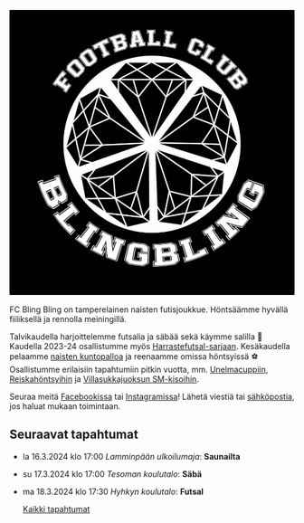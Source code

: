 ![Logo](/img/avatar-icon.png)




FC Bling Bling on tamperelainen naisten futisjoukkue. Höntsäämme hyvällä fiiliksellä ja rennolla meiningillä.

Talvikaudella harjoittelemme futsalia ja säbää sekä käymme salilla 💪 Kaudella 2023-24 osallistumme myös [Harrastefutsal-sarjaan](/futsal). Kesäkaudella pelaamme [naisten kuntopalloa](/series) ja reenaamme omissa höntsyissä ⚽️ Osallistumme erilaisiin tapahtumiin pitkin vuotta, mm. [Unelmacuppiin](https://www.palloliitto.fi/kilpailut/turnaukset-ja-lopputurnaukset/unelma-cuppi/), [Reiskahöntsyihin](https://reiskahontsy.fi/) ja 
[Villasukkajuoksun SM-kisoihin](https://villasukkajuoksunsm.fi/).

Seuraa meitä [Facebookissa](https://www.facebook.com/fcblingbling) tai [Instagramissa](https://www.instagram.com/fcblingbling)! Lähetä viestiä tai [sähköpostia](mailto:fcblingbling@gmail.com), jos haluat mukaan toimintaan.

## Seuraavat tapahtumat

* la 16.3.2024 klo 17:00 *Lamminpään ulkoilumaja*: **Saunailta**
* su 17.3.2024 klo 17:00 *Tesoman koulutalo*: **Säbä**
* ma 18.3.2024 klo 17:30 *Hyhkyn koulutalo*: **Futsal**




  [Kaikki tapahtumat](https://fcblingbling.nimenhuuto.com/events)